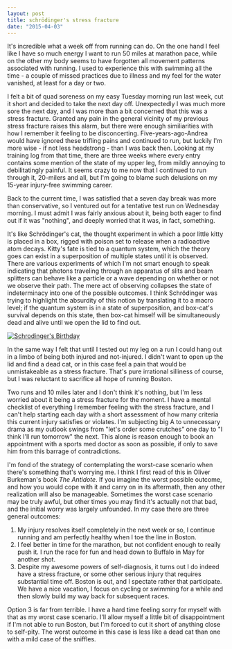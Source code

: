 ```yaml
---
layout: post
title: schrödinger's stress fracture
date: "2015-04-03"
---
```


It's incredible what a week off from running can do. On the one hand I feel like I have so much energy I want to run 50 miles at marathon pace, while on the other my body seems to have forgotten all movement patterns associated with running. I used to experience this with swimming all the time - a couple of missed practices due to illness and my feel for the water vanished, at least for a day or two.

I felt a bit of quad soreness on my easy Tuesday morning run last week, cut it short and decided to take the next day off. Unexpectedly I was much more sore the next day, and I was more than a bit concerned that this was a stress fracture. Granted any pain in the general vicinity of my previous stress fracture raises this alarm, but there were enough similiarities with how I remember it feeling to be disconcerting. Five-years-ago-Andrea would have ignored these trifling pains and continued to run, but luckily I'm more wise -  if not less headstrong - than I was back then. Looking at my training log from that time, there are three weeks where every entry contains some mention of the state of my upper leg, from mildly annoying to debilitatingly painful. It seems crazy to me now that I continued to run through it, 20-milers and all, but I'm going to blame such delusions on my 15-year injury-free swimming career. 

Back to the current time, I was satisfied that a seven day break was more than conservative, so I ventured out for a tentative test run on Wednesday morning. I must admit I was fairly anxious about it, being both eager to find out if it was "nothing", and deeply worried that it was, in fact, something. 

It's like Schrödinger's cat, the thought experiment in which a poor little kitty is placed in a box, rigged with poison set to release when a radioactive atom decays. Kitty's fate is tied to a quantum system, which the theory goes can exist in a superposition of multiple states until it is observed. There are various experiments of which I'm not smart enough to speak indicating that photons traveling through an apparatus of slits and beam splitters can behave like a particle or a wave depending on whether or not we observe their path. The mere act of observing collapses the state of indeterminacy into one of the possible outcomes. I think Schrödinger was trying to highlight the absurdity of this notion by translating it to a macro level; if the quantum system is in a state of superposition, and box-cat's survival depends on this state, then box-cat himself will be simultaneously dead and alive until we open the lid to find out. 

[![Schrodinger's Birthday](/img/schrodingers-present.gif)](http://www.toothpastefordinner.com/062309/schrodingers-present.gif#center)

In the same way I felt that until I tested out my leg on a run I could hang out in a limbo of being both injured and not-injured. I didn't want to open up the lid and find a dead cat, or in this case feel a pain that would be unmistakeable as a stress fracture. That's pure irrational silliness of course, but I was reluctant to sacrifice all hope of running Boston. 

Two runs and 10 miles later and I don't think it's nothing, but I'm less worried about it being a stress fracture for the moment. I have a mental checklist of everything I remember feeling with the stress fracture, and I can't help starting each day with a short assessment of how many criteria this current injury satisfies or violates. I'm subjecting big A to unnecessary drama as my outlook swings from "let's order some crutches" one day to "I think I'll run tomorrow" the next. This alone is reason enough to book an appointment with a sports med doctor as soon as possible, if only to save him from this barrage of contradictions. 

I'm fond of the strategy of contemplating the worst-case scenario when there's something that's worrying me. I think I first read of this in Oliver Burkeman's book _The Antidote_.  If you imagine the worst possible outcome, and how you would cope with it and carry on in its aftermath, then any other realization will also be manageable. Sometimes the worst case scenario may be truly awful, but other times you may find it's actually not that bad, and the initial worry was largely unfounded. In my case there are three general outcomes:

1. My injury resolves itself completely in the next week or so, I continue running and am perfectly healthy when I toe the line in Boston.
2. I feel better in time for the marathon, but not confident enough to really push it. I run the race for fun and head down to Buffalo in May for another shot.
3. Despite my awesome powers of self-diagnosis, it turns out I do indeed have a stress fracture, or some other serious injury that requires substantial time off. Boston is out, and I spectate rather that participate. We have a nice vacation, I focus on cycling or swimming for a while and then slowly build my way back for subsequent races.

Option 3 is far from terrible. I have a hard time feeling sorry for myself with that as my worst case scenario. I'll allow myself a little bit of disappointment if I'm not able to run Boston, but I'm forced to cut it short of anything close to self-pity. The worst outcome in this case is less like a dead cat than one with a mild case of the sniffles.